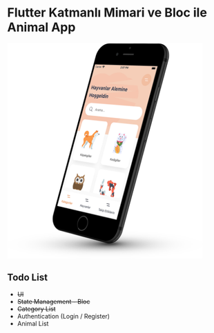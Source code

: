 # Flutter Katmanlı Mimari ve Bloc ile Animal App

<img height="500" src="https://github.com/hgtucel/flutter_bloc_animal_app/blob/main/animal_i8.png" alt="Animal App Mockup"/>

## Todo List

- ~~UI~~
- ~~State Management - Bloc~~
- ~~Category List~~
- Authentication (Login / Register)
- Animal List
